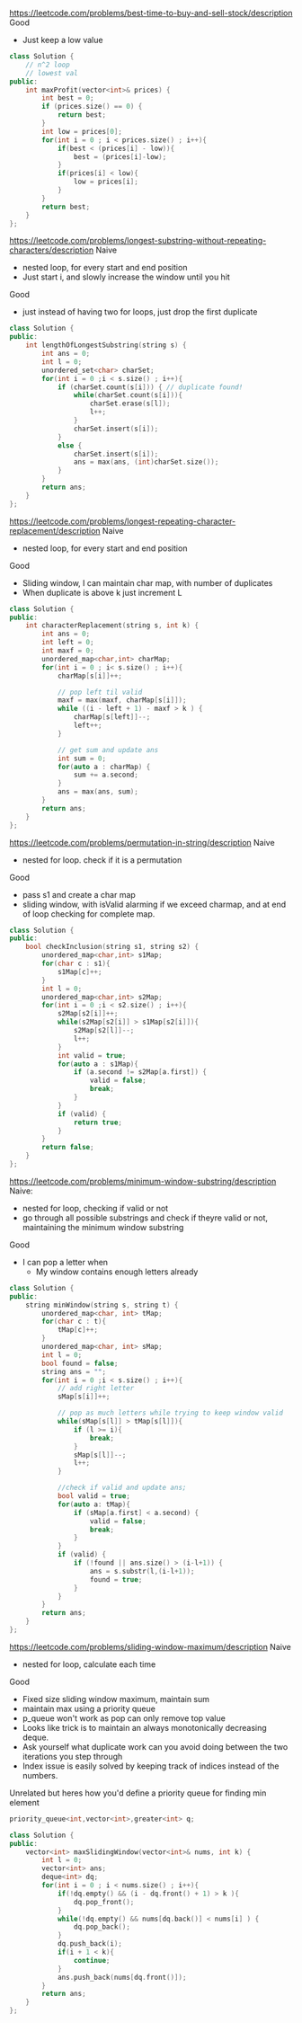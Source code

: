 <https://leetcode.com/problems/best-time-to-buy-and-sell-stock/description>
Good
- Just keep a low value

```cpp
class Solution {
    // n^2 loop
    // lowest val
public:
    int maxProfit(vector<int>& prices) {
        int best = 0;
        if (prices.size() == 0) {
            return best;
        }
        int low = prices[0];
        for(int i = 0 ; i < prices.size() ; i++){
            if(best < (prices[i] - low)){
                best = (prices[i]-low);
            }
            if(prices[i] < low){
                low = prices[i];
            }
        }
        return best;
    }
};
```


<https://leetcode.com/problems/longest-substring-without-repeating-characters/description>
Naive
- nested loop, for every start and end position 
- Just start i, and slowly increase the window until you hit 

Good 
- just instead of having two for loops, just drop the first duplicate


```cpp
class Solution {
public:
    int lengthOfLongestSubstring(string s) {
        int ans = 0;
        int l = 0;
        unordered_set<char> charSet;
        for(int i = 0 ;i < s.size() ; i++){
            if (charSet.count(s[i])) { // duplicate found!
                while(charSet.count(s[i])){
                    charSet.erase(s[l]);
                    l++;
                }
                charSet.insert(s[i]);
            }
            else {
                charSet.insert(s[i]);
                ans = max(ans, (int)charSet.size());
            }
        }
        return ans;
    }
};
```

<https://leetcode.com/problems/longest-repeating-character-replacement/description>
Naive
- nested loop, for every start and end position

Good
- Sliding window, I can maintain char map, with number of duplicates
- When duplicate is above k just increment L


```cpp
class Solution {
public:
    int characterReplacement(string s, int k) {
        int ans = 0;
        int left = 0;
        int maxf = 0;
        unordered_map<char,int> charMap;
        for(int i = 0 ; i< s.size() ; i++){
            charMap[s[i]]++;

            // pop left til valid
            maxf = max(maxf, charMap[s[i]]);
            while ((i - left + 1) - maxf > k ) {
                charMap[s[left]]--;
                left++;
            }

            // get sum and update ans
            int sum = 0;
            for(auto a : charMap) {
                sum += a.second;
            }
            ans = max(ans, sum);
        }
        return ans;
    }
};
```

<https://leetcode.com/problems/permutation-in-string/description>
Naive
- nested for loop. check if it is a permutation

Good
- pass s1 and create a char map
- sliding window, with isValid alarming if we exceed charmap, and at end of loop checking for complete map.

```cpp
class Solution {
public:
    bool checkInclusion(string s1, string s2) {
        unordered_map<char,int> s1Map;
        for(char c : s1){
            s1Map[c]++;
        }
        int l = 0;
        unordered_map<char,int> s2Map;
        for(int i = 0 ;i < s2.size() ; i++){
            s2Map[s2[i]]++;
            while(s2Map[s2[i]] > s1Map[s2[i]]){
                s2Map[s2[l]]--;
                l++;
            }
            int valid = true;
            for(auto a : s1Map){
                if (a.second != s2Map[a.first]) {
                    valid = false;
                    break;
                }
            }
            if (valid) {
                return true;
            }
        }
        return false;
    }
};
```

<https://leetcode.com/problems/minimum-window-substring/description>
Naive: 
- nested for loop, checking if valid or not
- go through all possible substrings and check if theyre valid or not, maintaining the minimum window substring

Good
- I can pop a letter when
	- My window contains enough letters already

```cpp
class Solution {
public:
    string minWindow(string s, string t) {
        unordered_map<char, int> tMap;
        for(char c : t){
            tMap[c]++;
        }
        unordered_map<char, int> sMap;
        int l = 0;
        bool found = false;
        string ans = "";
        for(int i = 0 ;i < s.size() ; i++){
            // add right letter
            sMap[s[i]]++;

            // pop as much letters while trying to keep window valid
            while(sMap[s[l]] > tMap[s[l]]){
                if (l >= i){
                    break;
                }
                sMap[s[l]]--;
                l++;
            }

            //check if valid and update ans;
            bool valid = true;
            for(auto a: tMap){
                if (sMap[a.first] < a.second) {
                    valid = false;
                    break;
                }
            }
            if (valid) {
                if (!found || ans.size() > (i-l+1)) {
                    ans = s.substr(l,(i-l+1));
                    found = true;
                }
            }
        }
        return ans;
    }
};
```

<https://leetcode.com/problems/sliding-window-maximum/description>
Naive
- nested for loop, calculate each time

Good
- Fixed size sliding window maximum, maintain sum
- maintain max using a priority queue
- p_queue won't work as pop can only remove top value
- Looks like trick is to maintain an always monotonically decreasing deque.
- Ask yourself what duplicate work can you avoid doing between the two iterations you step through
- Index issue is easily solved by keeping track of indices instead of the numbers.

Unrelated but heres how you'd define a priority queue for finding min element
```cpp
priority_queue<int,vector<int>,greater<int> q;
```

```cpp
class Solution {
public:
    vector<int> maxSlidingWindow(vector<int>& nums, int k) {
        int l = 0;
        vector<int> ans;
        deque<int> dq;
        for(int i = 0 ; i < nums.size() ; i++){
            if(!dq.empty() && (i - dq.front() + 1) > k ){
                dq.pop_front();
            }
            while(!dq.empty() && nums[dq.back()] < nums[i] ) {
                dq.pop_back();
            }
            dq.push_back(i);
            if(i + 1 < k){
                continue;
            }
            ans.push_back(nums[dq.front()]);
        }
        return ans;
    }
};
```